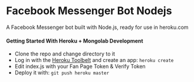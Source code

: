 # Facebook Messenger Bot Nodejs
A Facebook Messenger bot built with Node.js, ready for use in heroku.com

#### Getting Started With Heroku + Mongolab Development
* Clone the repo and change directory to it
* Log in with the [Heroku Toolbelt](https://toolbelt.heroku.com/) and create an app: `heroku create`
* Edit index.js with your Fan Page Token & Verify Token
* Deploy it with: `git push heroku master`
